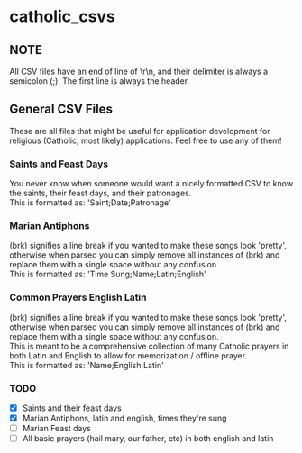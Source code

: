 # catholic_csvs

## NOTE

All CSV files have an end of line of \r\n, and their delimiter is always a semicolon (;). The first line is always the header.

## General CSV Files

These are all files that might be useful for application development for religious (Catholic, most likely) applications. Feel free to use any of them!

### Saints and Feast Days

You never know when someone would want a nicely formatted CSV to know the saints, their feast days, and their patronages.  
This is formatted as: 'Saint;Date;Patronage'

### Marian Antiphons

(brk) signifies a line break if you wanted to make these songs look 'pretty', otherwise when parsed you can simply remove all instances of (brk) and replace them with a single space without any confusion.  
This is formatted as: 'Time Sung;Name;Latin;English'

### Common Prayers English Latin

(brk) signifies a line break if you wanted to make these songs look 'pretty', otherwise when parsed you can simply remove all instances of (brk) and replace them with a single space without any confusion.  
This is meant to be a comprehensive collection of many Catholic prayers in both Latin and English to allow for memorization / offline prayer.  
This is formatted as: 'Name;English;Latin'

### TODO

- [x] Saints and their feast days
- [x] Marian Antiphons, latin and english, times they're sung
- [ ] Marian Feast days
- [ ] All basic prayers (hail mary, our father, etc) in both english and latin
